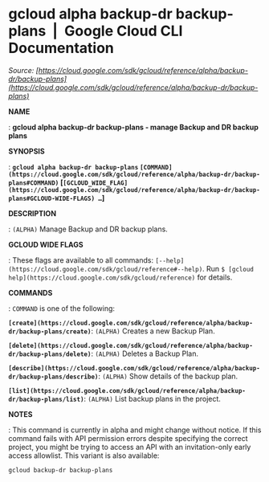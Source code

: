 # gcloud alpha backup-dr backup-plans  |  Google Cloud CLI Documentation

*Source: [https://cloud.google.com/sdk/gcloud/reference/alpha/backup-dr/backup-plans](https://cloud.google.com/sdk/gcloud/reference/alpha/backup-dr/backup-plans)*

**NAME**

: **gcloud alpha backup-dr backup-plans - manage Backup and DR backup plans**

**SYNOPSIS**

: **`gcloud alpha backup-dr backup-plans` `[COMMAND](https://cloud.google.com/sdk/gcloud/reference/alpha/backup-dr/backup-plans#COMMAND)` [`[GCLOUD_WIDE_FLAG](https://cloud.google.com/sdk/gcloud/reference/alpha/backup-dr/backup-plans#GCLOUD-WIDE-FLAGS) …`]**

**DESCRIPTION**

: `(ALPHA)` Manage Backup and DR backup plans.

**GCLOUD WIDE FLAGS**

: These flags are available to all commands: `[--help](https://cloud.google.com/sdk/gcloud/reference#--help)`.
Run `$ [gcloud help](https://cloud.google.com/sdk/gcloud/reference)` for details.

**COMMANDS**

: ``COMMAND`` is one of the following:

**`[create](https://cloud.google.com/sdk/gcloud/reference/alpha/backup-dr/backup-plans/create)`**:
`(ALPHA)` Creates a new Backup Plan.

**`[delete](https://cloud.google.com/sdk/gcloud/reference/alpha/backup-dr/backup-plans/delete)`**:
`(ALPHA)` Deletes a Backup Plan.

**`[describe](https://cloud.google.com/sdk/gcloud/reference/alpha/backup-dr/backup-plans/describe)`**:
`(ALPHA)` Show details of the backup plan.

**`[list](https://cloud.google.com/sdk/gcloud/reference/alpha/backup-dr/backup-plans/list)`**:
`(ALPHA)` List backup plans in the project.

**NOTES**

: This command is currently in alpha and might change without notice. If this
command fails with API permission errors despite specifying the correct project,
you might be trying to access an API with an invitation-only early access
allowlist. This variant is also available:

```
gcloud backup-dr backup-plans
```